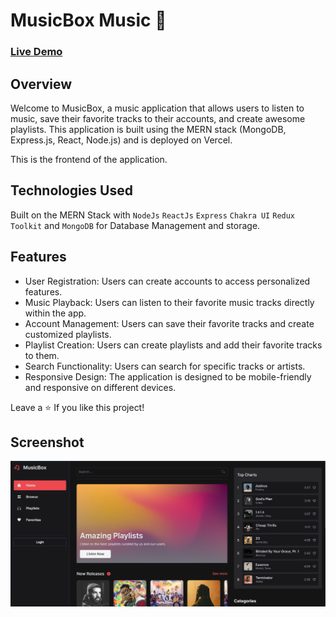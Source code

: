 # MusicBox Music 🎵

###  [Live Demo](https://music-frontend-swart.vercel.app)

## Overview

Welcome to MusicBox, a music application that allows users to listen to music, save their favorite tracks to their accounts, and create awesome playlists. This application is built using the MERN stack (MongoDB, Express.js, React, Node.js) and is deployed on Vercel.

This is the frontend of the application.

## Technologies Used

Built on the MERN Stack with `NodeJs` `ReactJs` `Express` `Chakra UI` `Redux Toolkit` and `MongoDB` for Database Management and storage.

## Features
- User Registration: Users can create accounts to access personalized features.
- Music Playback: Users can listen to their favorite music tracks directly within the app.
- Account Management: Users can save their favorite tracks and create customized playlists.
- Playlist Creation: Users can create playlists and add their favorite tracks to them.
- Search Functionality: Users can search for specific tracks or artists.
- Responsive Design: The application is designed to be mobile-friendly and responsive on different devices.

Leave a ⭐️ If you like this project! 

## Screenshot

![Home](./sc.png)